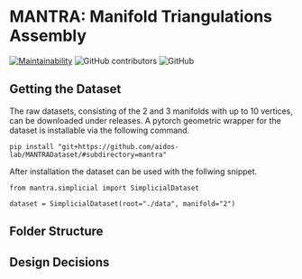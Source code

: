 # MANTRA: Manifold Triangulations Assembly

[![Maintainability](https://api.codeclimate.com/v1/badges/82f86d7e2f0aae342055/maintainability)](https://codeclimate.com/github/aidos-lab/MANTRA/maintainability) ![GitHub contributors](https://img.shields.io/github/contributors/aidos-lab/MANTRA) ![GitHub](https://img.shields.io/github/license/aidos-lab/MANTRA)

## Getting the Dataset

The raw datasets, consisting of the 2 and 3 manifolds with up to 10
vertices, can be downloaded under releases. A pytorch geometric wrapper
for the dataset is installable via the following command.

```{python}
pip install "git+https://github.com/aidos-lab/MANTRADataset/#subdirectory=mantra"
```

After installation the dataset can be used with the follwing snippet.

```{python}
from mantra.simplicial import SimplicialDataset

dataset = SimplicialDataset(root="./data", manifold="2")
```

## Folder Structure

## Design Decisions
